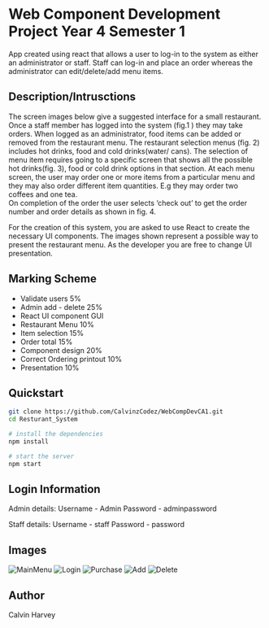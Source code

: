 # Web Component Development Project Year 4 Semester 1
App created using react that allows a user to log-in to the system as either an administrator or staff. Staff can log-in and place an order whereas the administrator can edit/delete/add menu items.

## Description/Intrusctions
The screen images below give a suggested interface for a small restaurant. Once a staff member has logged into the system (fig.1 ) they may take orders. When logged as an administrator, food items can be added or removed from the restaurant menu. The restaurant selection menus (fig. 2) includes hot drinks, food and cold drinks(water/ cans). The selection of menu item requires going to a specific screen that shows all the possible hot drinks(fig. 3), food or cold drink options in that section. At each menu screen, the user may order one or more items from a particular menu and they may also order different item quantities. E.g they may order two coffees and one tea.  
On completion of the order the user selects ‘check out’ to get the order number and order details as shown in fig. 4.  
 
For the creation of this system, you are asked to use React to create the necessary UI components. 
The images shown represent a possible way to present the restaurant menu. As the developer you are free to change UI presentation.  

## Marking Scheme
- Validate users  5% 
- Admin  add - delete  25% 
- React UI component GUI   
- Restaurant Menu  10% 
- Item selection  15% 
- Order total  15% 
- Component design  20% 
- Correct Ordering printout  10% 
- Presentation  10% 

## Quickstart
```bash
git clone https://github.com/CalvinzCodez/WebCompDevCA1.git
cd Resturant_System

# install the dependencies
npm install

# start the server
npm start
```

## Login Information
Admin details:
Username - Admin
Password - adminpassword

Staff details:
Username - staff
Password - password

## Images
![MainMenu](https://github.com/user-attachments/assets/a01de773-9f3b-4284-aaae-0dd72e8b97c3)
![Login](https://github.com/user-attachments/assets/a70d8e04-c7ee-44e9-92ca-1925b58387c6)
![Purchase](https://github.com/user-attachments/assets/d8644347-dd61-4ad9-b727-949f533f36e4)
![Add](https://github.com/user-attachments/assets/fe1ea199-2e35-47fb-bb5b-b8ff10266d2b)
![Delete](https://github.com/user-attachments/assets/6de863e4-314c-4dee-8d0a-03428e3e7094)

## Author
Calvin Harvey
